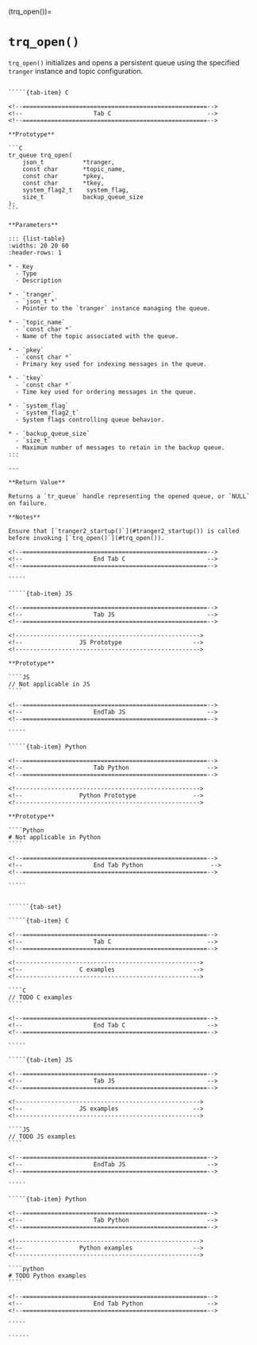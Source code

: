 <!-- ============================================================== -->
(trq_open())=
# `trq_open()`
<!-- ============================================================== -->

`trq_open()` initializes and opens a persistent queue using the specified `tranger` instance and topic configuration.

<!------------------------------------------------------------>
<!--                    Prototypes                          -->
<!------------------------------------------------------------>

``````{tab-set}

`````{tab-item} C

<!--====================================================-->
<!--                    Tab C                           -->
<!--====================================================-->

**Prototype**

```C
tr_queue trq_open(
    json_t           *tranger,
    const char       *topic_name,
    const char       *pkey,
    const char       *tkey,
    system_flag2_t    system_flag,
    size_t           backup_queue_size
);
```

**Parameters**

::: {list-table}
:widths: 20 20 60
:header-rows: 1

* - Key
  - Type
  - Description

* - `tranger`
  - `json_t *`
  - Pointer to the `tranger` instance managing the queue.

* - `topic_name`
  - `const char *`
  - Name of the topic associated with the queue.

* - `pkey`
  - `const char *`
  - Primary key used for indexing messages in the queue.

* - `tkey`
  - `const char *`
  - Time key used for ordering messages in the queue.

* - `system_flag`
  - `system_flag2_t`
  - System flags controlling queue behavior.

* - `backup_queue_size`
  - `size_t`
  - Maximum number of messages to retain in the backup queue.
:::

---

**Return Value**

Returns a `tr_queue` handle representing the opened queue, or `NULL` on failure.

**Notes**

Ensure that [`tranger2_startup()`](#tranger2_startup()) is called before invoking [`trq_open()`](#trq_open()).

<!--====================================================-->
<!--                    End Tab C                       -->
<!--====================================================-->

`````

`````{tab-item} JS

<!--====================================================-->
<!--                    Tab JS                          -->
<!--====================================================-->

<!---------------------------------------------------->
<!--                JS Prototype                    -->
<!---------------------------------------------------->

**Prototype**

````JS
// Not applicable in JS
````

<!--====================================================-->
<!--                    EndTab JS                       -->
<!--====================================================-->

`````

`````{tab-item} Python

<!--====================================================-->
<!--                    Tab Python                      -->
<!--====================================================-->

<!---------------------------------------------------->
<!--                Python Prototype                -->
<!---------------------------------------------------->

**Prototype**

````Python
# Not applicable in Python
````

<!--====================================================-->
<!--                    End Tab Python                   -->
<!--====================================================-->

`````

``````

<!------------------------------------------------------------>
<!--                    Examples                            -->
<!------------------------------------------------------------>

```````{dropdown} Examples

``````{tab-set}

`````{tab-item} C

<!--====================================================-->
<!--                    Tab C                           -->
<!--====================================================-->

<!---------------------------------------------------->
<!--                C examples                      -->
<!---------------------------------------------------->

````C
// TODO C examples
````

<!--====================================================-->
<!--                    End Tab C                       -->
<!--====================================================-->

`````

`````{tab-item} JS

<!--====================================================-->
<!--                    Tab JS                          -->
<!--====================================================-->

<!---------------------------------------------------->
<!--                JS examples                     -->
<!---------------------------------------------------->

````JS
// TODO JS examples
````

<!--====================================================-->
<!--                    EndTab JS                       -->
<!--====================================================-->

`````

`````{tab-item} Python

<!--====================================================-->
<!--                    Tab Python                      -->
<!--====================================================-->

<!---------------------------------------------------->
<!--                Python examples                 -->
<!---------------------------------------------------->

````python
# TODO Python examples
````

<!--====================================================-->
<!--                    End Tab Python                  -->
<!--====================================================-->

`````

``````

```````

